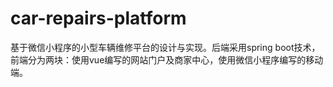 # car-repairs-platform
基于微信小程序的小型车辆维修平台的设计与实现。后端采用spring boot技术，前端分为两块：使用vue编写的网站门户及商家中心，使用微信小程序编写的移动端。
